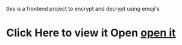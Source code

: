 this is a frontend project to encrypt and decrypt using emoji's
# Click Here to view it Open [open it](https://encryption-decryption.kanishkpatel2.repl.co)
